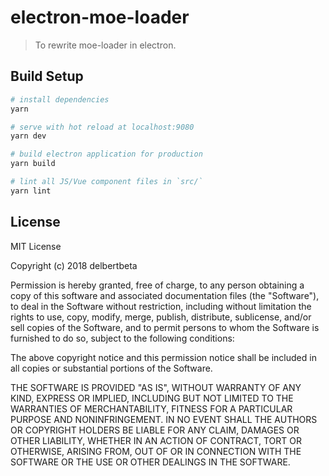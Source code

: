 # electron-moe-loader

> To rewrite moe-loader in electron.

## Build Setup

``` bash
# install dependencies
yarn

# serve with hot reload at localhost:9080
yarn dev

# build electron application for production
yarn build

# lint all JS/Vue component files in `src/`
yarn lint
```

## License

MIT License

Copyright (c) 2018 delbertbeta

Permission is hereby granted, free of charge, to any person obtaining a copy of this software and associated documentation files (the "Software"), to deal in the Software without restriction, including without limitation the rights to use, copy, modify, merge, publish, distribute, sublicense, and/or sell copies of the Software, and to permit persons to whom the Software is furnished to do so, subject to the following conditions:

The above copyright notice and this permission notice shall be included in all copies or substantial portions of the Software.

THE SOFTWARE IS PROVIDED "AS IS", WITHOUT WARRANTY OF ANY KIND, EXPRESS OR IMPLIED, INCLUDING BUT NOT LIMITED TO THE WARRANTIES OF MERCHANTABILITY, FITNESS FOR A PARTICULAR PURPOSE AND NONINFRINGEMENT. IN NO EVENT SHALL THE AUTHORS OR COPYRIGHT HOLDERS BE LIABLE FOR ANY CLAIM, DAMAGES OR OTHER LIABILITY, WHETHER IN AN ACTION OF CONTRACT, TORT OR OTHERWISE, ARISING FROM, OUT OF OR IN CONNECTION WITH THE SOFTWARE OR THE USE OR OTHER DEALINGS IN THE SOFTWARE.